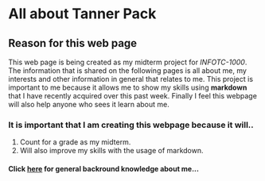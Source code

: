 # All about Tanner Pack

## Reason for this web page
This web page is being created as my midterm project for _INFOTC-1000_.
The information that is shared on the following pages is all about me, 
my interests and other information in general that relates to me.
This project is important to me because it allows me to show my skills
using **markdown** that I have recently acquired over this past week.
Finally I feel this webpage will also help anyone who sees it learn about me.

### It is important that I am creating this webpage because it will..
1. Count for a grade as my midterm.
2. Will also improve my skills with the usage of markdown.

#### Click [here](https://github.com/Tpack12/Midterm-Project/edit/main/Information-about-Me.md) for general backround knowledge about me...

